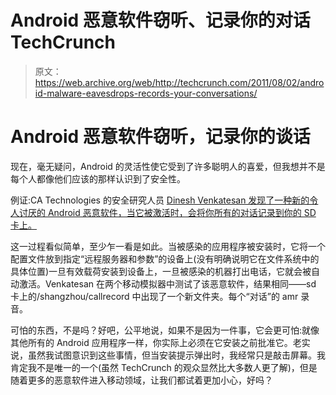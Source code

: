 # Android 恶意软件窃听、记录你的对话 TechCrunch

> 原文：<https://web.archive.org/web/http://techcrunch.com/2011/08/02/android-malware-eavesdrops-records-your-conversations/>

# Android 恶意软件窃听，记录你的谈话

现在，毫无疑问，Android 的灵活性使它受到了许多聪明人的喜爱，但我想并不是每个人都像他们应该的那样认识到了安全性。

例证:CA Technologies 的安全研究人员 [Dinesh Venkatesan 发现了一种新的令人讨厌的 Android 恶意软件，当它被激活时，会将你所有的对话记录到你的 SD 卡上。](https://web.archive.org/web/20230203105917/http://community.ca.com/blogs/securityadvisor/archive/2011/08/01/a-trojan-spying-on-your-conversations.aspx)

这一过程看似简单，至少乍一看是如此。当被感染的应用程序被安装时，它将一个配置文件放到指定“远程服务器和参数”的设备上(没有明确说明它在文件系统中的具体位置)一旦有效载荷安装到设备上，一旦被感染的机器打出电话，它就会被自动激活。Venkatesan 在两个移动模拟器中测试了该恶意软件，结果相同——sd 卡上的/shangzhou/callrecord 中出现了一个新文件夹。每个“对话”的 amr 录音。

可怕的东西，不是吗？好吧，公平地说，如果不是因为一件事，它会更可怕:就像其他所有的 Android 应用程序一样，你实际上必须在它安装之前批准它。老实说，虽然我试图意识到这些事情，但当安装提示弹出时，我经常只是敲击屏幕。我肯定我不是唯一的一个(虽然 TechCrunch 的观众显然比大多数人更了解)，但是随着更多的恶意软件进入移动领域，让我们都试着更加小心，好吗？